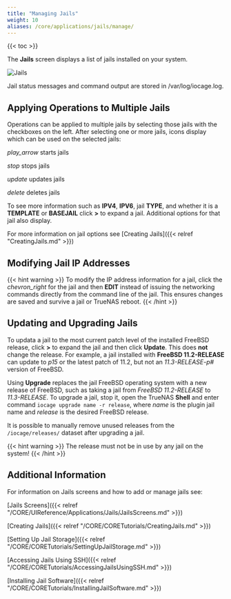 ```yaml
---
title: "Managing Jails"
weight: 10
aliases: /core/applications/jails/manage/
---
```


{{< toc >}}


The **Jails** screen displays a list of jails installed on your system.

![Jails](/images/CORE/12.0/Jails.png "Jails List")

Jail status messages and command output are stored in <file>/var/log/iocage.log</file>.

## Applying Operations to Multiple Jails

Operations can be applied to multiple jails by selecting those jails with the checkboxes on the left.
After selecting one or more jails, icons display which can be used on the selected jails: 

   <i class="material-icons" aria-hidden="true" title="Start">play_arrow</i> starts jails

   <i class="material-icons" aria-hidden="true" title="Stop">stop</i> stops jails

   <i class="material-icons" aria-hidden="true" title="Update">update</i> updates jails

   <i class="material-icons" aria-hidden="true" title="Delete">delete</i> deletes jails

To see more information such as **IPV4**, **IPV6**, jail **TYPE**, and whether it is a **TEMPLATE** or **BASEJAIL** click **>** to expand a jail. 
Additional options for that jail also display.

For more information on jail options see [Creating Jails]({{< relref "CreatingJails.md" >}})

## Modifying Jail IP Addresses

{{< hint warning >}}
To modify the IP address information for a jail, click the <i class="material-icons" aria-hidden="true" title="Expand">chevron_right</i> for the jail and then **EDIT** instead of issuing the networking commands directly from the command line of the jail.
This ensures changes are saved and survive a jail or TrueNAS reboot.
{{< /hint >}}

## Updating and Upgrading Jails

To updata a jail to the most current patch level of the installed FreeBSD release, click **>** to expand the jail and then click **Update**. 
This does **not** change the release.
For example, a jail installed with **FreeBSD 11.2-RELEASE** can update to *p15* or the latest patch of 11.2, but not an *11.3-RELEASE-p#* version of FreeBSD.

Using **Upgrade** replaces the jail FreeBSD operating system with a new release of FreeBSD, such as taking a jail from *FreeBSD 11.2-RELEASE* to *11.3-RELEASE*.
To upgrade a jail, stop it, open the TrueNAS **Shell** and enter command `iocage upgrade name -r release`, where *name* is the plugin jail name and *release* is the desired FreeBSD release.

It is possible to manually remove unused releases from the `/iocage/releases/` dataset after upgrading a jail.

{{< hint warning >}}
The release must not be in use by any jail on the system!
{{< /hint >}}

## Additional Information
For information on Jails screens and how to add or manage jails see:

[Jails Screens]({{< relref "/CORE/UIReference/Applications/Jails/JailsScreens.md" >}})

[Creating Jails]({{< relref "/CORE/CORETutorials/CreatingJails.md" >}})

[Setting Up Jail Storage]({{< relref "/CORE/CORETutorials/SettingUpJailStorage.md" >}})

[Accessing Jails Using SSH]({{< relref "/CORE/CORETutorials/AccessingJailsUsingSSH.md" >}})

[Installing Jail Software]({{< relref "/CORE/CORETutorials/InstallingJailSoftware.md" >}})
